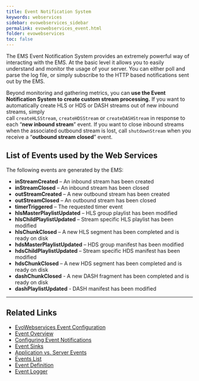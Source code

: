 ```yaml
---
title: Event Notification System
keywords: webservices
sidebar: evowebservices_sidebar
permalink: evowebservices_event.html
folder: evowebservices
toc: false
---
```




The EMS Event Notification System provides an extremely powerful way of interacting with the EMS. At the basic level it allows you to easily understand and monitor the usage of your server. You can either poll and parse the log file, or simply subscribe to the HTTP based notifications sent out by the EMS.

Beyond monitoring and gathering metrics, you can **use the Event Notification System to create custom stream processing.** If you want to automatically create HLS or HDS or DASH streams out of new inbound streams, simply call `createHLSStream`, `createHDSStream` or `createDASHStream` in response to each “**new inbound stream**” event. If you want to close inbound streams when the associated outbound stream is lost, call `shutdownStream` when you receive a “**outbound stream closed**” event.



## List of Events used by the Web Services

The following events are generated by the EMS:

- **inStreamCreated** – An inbound stream has been created
- **inStreamClosed** – An inbound stream has been closed
- **outStreamCreated** – A new outbound stream has been created
- **outStreamClosed** – An outbound stream has been closed
- **timerTriggered** – The requested timer event
- **hlsMasterPlaylistUpdated** – HLS group playlist has been modified
- **hlsChildPlaylistUpdated** – Stream specific HLS playlist has been modified
- **hlsChunkClosed** – A new HLS segment has been completed and is ready on disk
- **hdsMasterPlaylistUpdated** – HDS group manifest has been modified
- **hdsChildPlaylistUpdated** – Stream specific HDS manifest has been modified
- **hdsChunkClosed** – A new HDS segment has been completed and is ready on disk
- **dashChunkClosed** - A new DASH fragment has been completed and is ready on disk
- **dashPlaylistUpdated** - DASH manifest has been modified

------

## Related Links

- [EvoWebservices Event Configuration](evowebservices_eventconfiguration)
- [Event Overview](eventoverview.html)
- [Configuring Event Notifications](eventnotification.html)
- [Event Sinks](eventsinks.html)
- [Application vs. Server Events](eventappvsserver.html)
- [Events List](eventlist.html)
- [Event Definition](eventdefinition.html)
- [Event Logger](userguide_configlua.html#eventLogger)